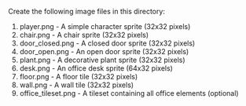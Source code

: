 Create the following image files in this directory:

1. player.png - A simple character sprite (32x32 pixels)
2. chair.png - A chair sprite (32x32 pixels)
3. door_closed.png - A closed door sprite (32x32 pixels)
4. door_open.png - An open door sprite (32x32 pixels)
5. plant.png - A decorative plant sprite (32x32 pixels)
6. desk.png - An office desk sprite (64x32 pixels)
7. floor.png - A floor tile (32x32 pixels)
8. wall.png - A wall tile (32x32 pixels)
9. office_tileset.png - A tileset containing all office elements (optional) 